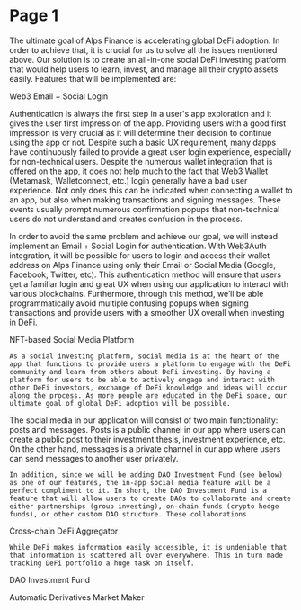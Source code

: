 # Page 1

The ultimate goal of Alps Finance is accelerating global DeFi adoption. In order to achieve that, it is crucial for us to solve all the issues mentioned above. Our solution is to create an all-in-one social DeFi investing platform that would help users to learn, invest, and manage all their crypto assets easily. Features that will be implemented are:

Web3 Email + Social Login

Authentication is always the first step in a user's app exploration and it gives the user first impression of the app. Providing users with a good first impression is very crucial as it will determine their decision to continue using the app or not. Despite such a basic UX requirement, many dapps have continuously failed to provide a great user login experience, especially for non-technical users. Despite the numerous wallet integration that is offered on the app, it does not help much to the fact that Web3 Wallet (Metamask, Walletconnect, etc.) login generally have a bad user experience. Not only does this can be indicated when connecting a wallet to an app, but also when making transactions and signing messages. These events usually prompt numerous confirmation popups that non-technical users do not understand and creates confusion in the process.

In order to avoid the same problem and achieve our goal, we will instead implement an Email + Social Login for authentication. With Web3Auth integration, it will be possible for users to login and access their wallet address on Alps Finance using only their Email or Social Media (Google, Facebook, Twitter, etc). This authentication method will ensure that users get a familiar login and great UX when using our application to interact with various blockchains. Furthermore, through this method, we’ll be able programmatically avoid multiple confusing popups when signing transactions and provide users with a smoother UX overall when investing in DeFi.

NFT-based Social Media Platform

```
As a social investing platform, social media is at the heart of the app that functions to provide users a platform to engage with the DeFi community and learn from others about DeFi investing. By having a platform for users to be able to actively engage and interact with other DeFi investors, exchange of DeFi knowledge and ideas will occur along the process. As more people are educated in the DeFi space, our ultimate goal of global DeFi adoption will be possible.
```

The social media in our application will consist of two main functionality: posts and messages. Posts is a public channel in our app where users can create a public post to their investment thesis, investment experience, etc. On the other hand, messages is a private channel in our app where users can send messages to another user privately.

```
In addition, since we will be adding DAO Investment Fund (see below) as one of our features, the in-app social media feature will be a perfect compliment to it. In short, the DAO Investment Fund is a feature that will allow users to create DAOs to collaborate and create either partnerships (group investing), on-chain funds (crypto hedge funds), or other custom DAO structure. These collaborations
```

Cross-chain DeFi Aggregator

```
While DeFi makes information easily accessible, it is undeniable that that information is scattered all over everywhere. This in turn made tracking DeFi portfolio a huge task on itself. 
```

DAO Investment Fund

Automatic Derivatives Market Maker
